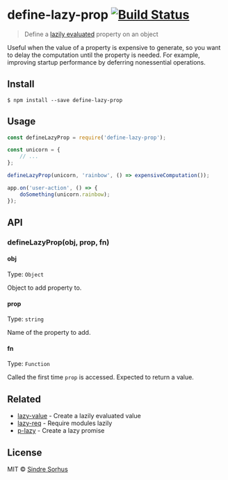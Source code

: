 # define-lazy-prop [![Build Status](https://travis-ci.org/sindresorhus/define-lazy-prop.svg?branch=master)](https://travis-ci.org/sindresorhus/define-lazy-prop)

> Define a [lazily evaluated](https://en.wikipedia.org/wiki/Lazy_evaluation) property on an object

Useful when the value of a property is expensive to generate, so you want to delay the computation until the property is needed. For example, improving startup performance by deferring nonessential operations.


## Install

```
$ npm install --save define-lazy-prop
```


## Usage

```js
const defineLazyProp = require('define-lazy-prop');

const unicorn = {
	// ...
};

defineLazyProp(unicorn, 'rainbow', () => expensiveComputation());

app.on('user-action', () => {
	doSomething(unicorn.rainbow);
});
```


## API

### defineLazyProp(obj, prop, fn)

#### obj

Type: `Object`

Object to add property to.

#### prop

Type: `string`

Name of the property to add.

#### fn

Type: `Function`

Called the first time `prop` is accessed. Expected to return a value.


## Related

- [lazy-value](https://github.com/sindresorhus/lazy-value) - Create a lazily evaluated value
- [lazy-req](https://github.com/sindresorhus/lazy-req) - Require modules lazily
- [p-lazy](https://github.com/sindresorhus/p-lazy) - Create a lazy promise


## License

MIT © [Sindre Sorhus](https://sindresorhus.com)
